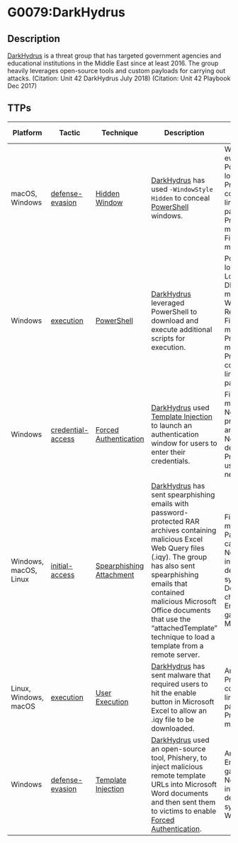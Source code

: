 # G0079:DarkHydrus

## Description

[DarkHydrus](https://attack.mitre.org/groups/G0079) is a threat group that has targeted government agencies and educational institutions in the Middle East since at least 2016. The group heavily leverages open-source tools and custom payloads for carrying out attacks. (Citation: Unit 42 DarkHydrus July 2018) (Citation: Unit 42 Playbook Dec 2017)

## TTPs

|Platform|Tactic|Technique|Description|Data Sources|
|---|---|---|---|---|
|macOS, Windows|[defense-evasion](https://attack.mitre.org/tactics/defense-evasion/) |[Hidden Window](https://attack.mitre.org/techniques/T1143/) |[DarkHydrus](https://attack.mitre.org/groups/G0079) has used <code>-WindowStyle Hidden</code> to conceal [PowerShell](https://attack.mitre.org/techniques/T1086) windows. |Windows event logs, PowerShell logs, Process command-line parameters, Process monitoring, File monitoring|
|Windows|[execution](https://attack.mitre.org/tactics/execution/) |[PowerShell](https://attack.mitre.org/techniques/T1086/) |[DarkHydrus](https://attack.mitre.org/groups/G0079) leveraged PowerShell to download and execute additional scripts for execution. |PowerShell logs, Loaded DLLs, DLL monitoring, Windows Registry, File monitoring, Process monitoring, Process command-line parameters|
|Windows|[credential-access](https://attack.mitre.org/tactics/credential-access/) |[Forced Authentication](https://attack.mitre.org/techniques/T1187/) |[DarkHydrus](https://attack.mitre.org/groups/G0079) used [Template Injection](https://attack.mitre.org/techniques/T1221) to launch an authentication window for users to enter their credentials. |File monitoring, Network protocol analysis, Network device logs, Process use of network|
|Windows, macOS, Linux|[initial-access](https://attack.mitre.org/tactics/initial-access/) |[Spearphishing Attachment](https://attack.mitre.org/techniques/T1193/) |[DarkHydrus](https://attack.mitre.org/groups/G0079) has sent spearphishing emails with password-protected RAR archives containing malicious Excel Web Query files (.iqy). The group has also sent spearphishing emails that contained malicious Microsoft Office documents that use the “attachedTemplate” technique to load a template from a remote server. |File monitoring, Packet capture, Network intrusion detection system, Detonation chamber, Email gateway, Mail server|
|Linux, Windows, macOS|[execution](https://attack.mitre.org/tactics/execution/) |[User Execution](https://attack.mitre.org/techniques/T1204/) |[DarkHydrus](https://attack.mitre.org/groups/G0079) has sent malware that required users to hit the enable button in Microsoft Excel to allow an .iqy file to be downloaded. |Anti-virus, Process command-line parameters, Process monitoring|
|Windows|[defense-evasion](https://attack.mitre.org/tactics/defense-evasion/) |[Template Injection](https://attack.mitre.org/techniques/T1221/) |[DarkHydrus](https://attack.mitre.org/groups/G0079) used an open-source tool, Phishery, to inject malicious remote template URLs into Microsoft Word documents and then sent them to victims to enable [Forced Authentication](https://attack.mitre.org/techniques/T1187). |Anti-virus, Email gateway, Network intrusion detection system, Web logs|
